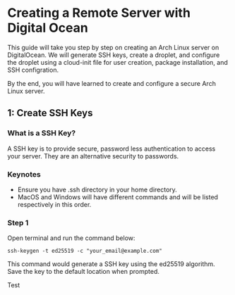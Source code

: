 # Creating a Remote Server with Digital Ocean
This guide will take you step by step on creating an Arch Linux server on DigitalOcean. We will generate SSH keys, create a droplet, and configure the droplet using a cloud-init file for user creation, package installation, and SSH configration.
<p> By the end, you will have learned to create and configure a secure Arch Linux server. </p>

## 1: Create SSH Keys
### What is a SSH Key?
<p> A SSH key is to provide secure, password less authentication to access your server. They are an alternative security to passwords. </p>

### Keynotes
* Ensure you have .ssh directory in your home directory.
* MacOS and Windows will have different commands and will be listed respectively in this order. 

### Step 1
<p> Open terminal and run the command below: </p>

```ssh-keygen -t ed25519 -c "your_email@example.com"```

<p>This command would generate a SSH key using the ed25519 algorithm. 
Save the key to the default location when prompted. </p>
Test
